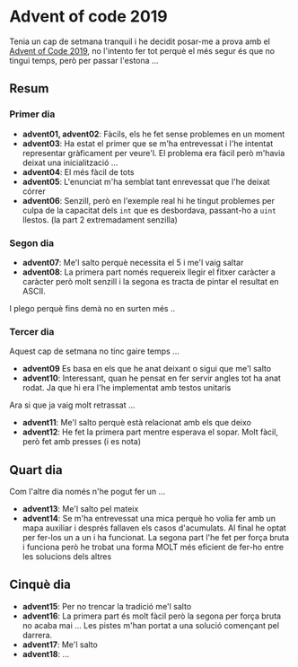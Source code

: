 # Advent of code 2019

Tenia un cap de setmana tranquil i he decidit posar-me a prova amb el [Advent of Code 2019](https://adventofcode.com/2019), no l'intento fer tot perquè el més segur és que no tingui temps, però per passar l'estona ...

## Resum

### Primer dia

- **advent01, advent02**: Fàcils, els he fet sense problemes en un moment
- **advent03**: Ha estat el primer que se m'ha entrevessat i l'he intentat representar gràficament per veure'l. El problema era fàcil però m'havia deixat una inicialització ...
- **advent04**: El més fàcil de tots
- **advent05**: L'enunciat m'ha semblat tant enrevessat que l'he deixat córrer
- **advent06**: Senzill, però en l'exemple real hi he tingut problemes per culpa de la capacitat dels `int` que es desbordava, passant-ho a `uint` llestos. (la part 2 extremadament senzilla)

### Segon dia

- **advent07**: Me'l salto perquè necessita el 5 i me'l vaig saltar
- **advent08**: La primera part només requereix llegir el fitxer caràcter a caràcter però molt senzill i la segona es tracta de pintar el resultat en ASCII.

I plego perquè fins demà no en surten més ..

### Tercer dia

Aquest cap de setmana no tinc gaire temps ...

- **advent09** Es basa en els que he anat deixant o sigui que me'l salto
- **advent10**: Interessant, quan he pensat en fer servir angles tot ha anat rodat. Ja que hi era l'he implementat amb testos unitaris

Ara si que ja vaig molt retrassat ...

- **advent11**: Me'l salto perquè està relacionat amb els que deixo
- **advent12**: He fet la primera part mentre esperava el sopar. Molt fàcil, però fet amb presses (i es nota)

## Quart dia

Com l'altre dia només n'he pogut fer un ...

- **advent13**: Me'l salto pel mateix
- **advent14**: Se m'ha entrevessat una mica perquè ho volia fer amb un mapa auxiliar i després fallaven els casos d'acumulats. Al final he optat per fer-los un a un i ha funcionat. La segona part l'he fet per força bruta i funciona però he trobat una forma MOLT més eficient de fer-ho entre les solucions dels altres

## Cinquè dia

- **advent15**: Per no trencar la tradició me'l salto
- **advent16**: La primera part és molt fàcil però la segona per força bruta no acaba mai ... Les pistes m'han portat a una solució començant pel darrera.
- **advent17**: Me'l salto
- **advent18**: ...
